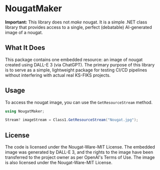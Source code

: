 # NougatMaker

**Important:** This library does not *make* nougat. It is a simple .NET class library that provides access to a single, perfect (debatable) AI-generated image of a nougat.

## What It Does

This package contains one embedded resource: an image of nougat created using DALL-E 3 (via ChatGPT). The primary purpose of this library is to serve as a simple, lightweight package for testing CI/CD pipelines without interfering with actual real KS-FIKS projects.

## Usage

To access the nougat image, you can use the `GetResourceStream` method.

```csharp
using NougatMaker;

Stream? imageStream = Class1.GetResourceStream("Nougat.jpg");
```

## License

The code is licensed under the Nougat-Ware-MIT License. The embedded image was generated by DALL-E 3, and the rights to the image have been transferred to the project owner as per OpenAI's Terms of Use. The image is also licensed under the Nougat-Ware-MIT License.